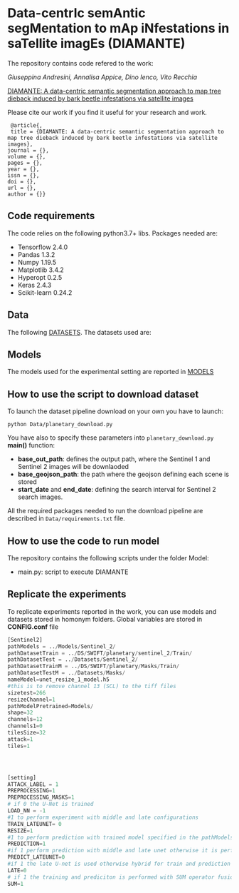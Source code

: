 # Data-centrIc semAntic segMentation to mAp iNfestations in saTellite imagEs  (DIAMANTE)


The repository contains code refered to the work:

_Giuseppina Andresini, Annalisa Appice, Dino Ienco, Vito Recchia_

[DIAMANTE: A data-centric semantic segmentation approach to map tree dieback induced by bark beetle infestations via satellite images]() 

Please cite our work if you find it useful for your research and work.
```
 @article{,
 title = {DIAMANTE: A data-centric semantic segmentation approach to map tree dieback induced by bark beetle infestations via satellite images},
journal = {},
volume = {},
pages = {},
year = {},
issn = {},
doi = {},
url = {},
author = {}}

```


## Code requirements
The code relies on the following python3.7+ libs.
Packages needed are:
* Tensorflow 2.4.0
* Pandas 1.3.2
* Numpy 1.19.5
* Matplotlib 3.4.2
* Hyperopt 0.2.5
* Keras 2.4.3
* Scikit-learn 0.24.2



## Data
The following [DATASETS]([https://drive.google.com/drive/folders/1NbkApPwjgzWX2s-zZEb7gSDP1oT3Ea4m?usp=sharing](https://drive.google.com/drive/folders/16u83KnN996dollCMzUdgOEL6do6p5NJr?usp=drive_link)).
The datasets used are:

## Models
The models used for the experimental setting are reported in [MODELS](https://drive.google.com/drive/folders/1j0nxUXlBo2dUZin5sXupeGxMx2N1-slh?usp=sharing)

## How to use the script to download dataset

To launch the dataset pipeline download on your own you have to launch:
```
python Data/planetary_download.py
```
You have also to specify these parameters into ```planetary_download.py``` **main()** function:
* **base_out_path**: defines the output path, where the Sentinel 1 and Sentinel 2 images will be downlaoded 
* **base_geojson_path**: the path where the geojson defining each scene is stored 
* **start_date** and **end_date**: defining the search interval for Sentinel 2 search images.

All the required packages needed to run the download pipeline are described in ```Data/requirements.txt``` file.


## How to use the code to run model

The repository contains the following scripts under the folder Model:
* main.py:  script to execute DIAMANTE


## Replicate the experiments


To replicate experiments reported in the work, you can use models and datasets stored in homonym folders.
Global variables are stored in __CONFIG.conf__  file 


```python
[Sentinel2]
pathModels = ../Models/Sentinel_2/
pathDatasetTrain = ../DS/SWIFT/planetary/sentinel_2/Train/
pathDatasetTest = ../Datasets/Sentinel_2/
pathDatasetTrainM = ../DS/SWIFT/planetary/Masks/Train/
pathDatasetTestM = ../Datasets/Masks/
nameModel=unet_resize_1_model.h5
#this is to remove channel 13 (SCL) to the tiff files
sizetest=266
resizeChannel=1
pathModelPretrained=Models/
shape=32
channels=12
channels1=0
tilesSize=32
attack=1
tiles=1




[setting]
ATTACK_LABEL = 1
PREPROCESSING=1
PREPROCESSING_MASKS=1
# if 0 the U-Net is trained
LOAD_NN = -1
#1 to perform experiment with middle and late configurations
TRAIN_LATEUNET= 0
RESIZE=1
#1 to perform prediction with trained model specified in the pathModels
PREDICTION=1
#if 1 perform prediction with middle and late unet otherwise it is performed with early stage
PREDICT_LATEUNET=0
#if 1 the late U-net is used otherwise hybrid for train and prediction
LATE=0
# if 1 the training and prediciton is performed with SUM operator fusion otherwise it is odne with CONC operator
SUM=1


```









